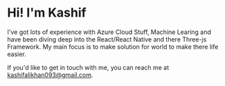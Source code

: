 # Hi! I'm Kashif 

I've got lots of experience with Azure Cloud Stuff, Machine Learing and have been diving deep into the React/React Native and there Three-js Framework. My main focus is to make solution for world to make there life easier. 

If you'd like to get in touch with me, you can reach me at <kashifalikhan093@gmail.com>.
